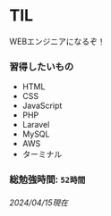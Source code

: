 # TIL
WEBエンジニアになるぞ！

### 習得したいもの
- HTML
- CSS
- JavaScript
- PHP
- Laravel
- MySQL
- AWS
- ターミナル

### 総勉強時間: `52時間`
###### 2024/04/15現在
